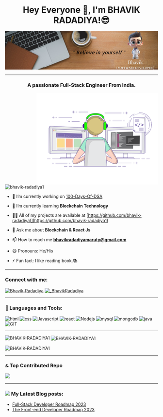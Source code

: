 <h1 align="center">Hey Everyone 👋, I'm BHAVIK RADADIYA!😎 </h1>
<div align="center"> <img src="https://github.com/bhavik-radadiya1/bhavik-radadiya1/blob/main/Github.jpeg"> </div>

---

<h3 align="center">A passionate Full-Stack Engineer From India. </h3>
<img align="right" alt="Coding" width="400" src="https://raw.githubusercontent.com/devSouvik/devSouvik/master/gif3.gif">


<p align="left"> <img src="https://komarev.com/ghpvc/?username=bhavik-radadiya1&label=Profile%20views&color=0e75b6&style=flat" alt="bhavik-radadiya1" /> </p>

- 🔭 I’m currently working on [100-Days-Of-DSA](https://github.com/bhavik-radadiya1/dsa)

- 🌱 I’m currently learning **Blockchain Technology**

- 👨‍💻 All of my projects are available at [https://github.com/bhavik-radadiya1](https://github.com/bhavik-radadiya1)

- 💬 Ask me about **Blockchain & React Js**

- 📫 How to reach me **bhavikradadiyamaruty@gmail.com**

- 😄 Pronouns: He/His

- ⚡ Fun fact: I like reading book.📚

---

<h3 align="left">Connect with me:</h3>
<p align="left">
<a href="https://linkedin.com/in/bhavik-radadiya/" target="blank"><img align="center" src="https://raw.githubusercontent.com/rahuldkjain/github-profile-readme-generator/master/src/images/icons/Social/linked-in-alt.svg" alt="Bhavik-Radadiya" height="30" width="40" padding="10"/></a>
<a href="https://twitter.com/_BhavikRadadiya" target="blank"><img align="center" src="https://raw.githubusercontent.com/rahuldkjain/github-profile-readme-generator/master/src/images/icons/Social/twitter.svg" alt="_BhavikRadadiya" height="30" width="40" /></a>
</p>

---

<h3 align="left">🧰 Languages and Tools:</h3>

<p align="left">
      <img src="https://www.vectorlogo.zone/logos/w3_html5/w3_html5-icon.svg" alt="html" target="_blank" rel="noreferrer" width="55" height="55"/> 
      <img src="https://www.vectorlogo.zone/logos/w3_css/w3_css-icon.svg" alt="css" target="_blank" rel="noreferrer" width="55" height="55"/> 
      <img src="https://upload.vectorlogo.zone/logos/javascript/images/806c2e30-cf85-4b36-81bb-037049603c34.svg" alt="Javascript" target="_blank" rel="noreferrer" width="55" height="55"/> 
      <img src="https://www.vectorlogo.zone/logos/reactjs/reactjs-icon.svg" target="_blank" rel="noreferrer" alt="react" width="55" height="55"/>
      <img src="https://www.vectorlogo.zone/logos/nodejs/nodejs-icon.svg" target="_blank" rel="noreferrer" alt="Nodejs" width="55" height="55"/>
      <img src="https://www.vectorlogo.zone/logos/mysql/mysql-icon.svg" target="_blank" rel="noreferrer" alt="mysql" width="55" height="55"/>
      <img src="https://www.vectorlogo.zone/logos/mongodb/mongodb-icon.svg" target="_blank" rel="noreferrer" alt="mongodb" width="55" height="55"/>
       <img src="https://www.vectorlogo.zone/logos/java/java-icon.svg" alt="java" target="_blank" rel="noreferrer" width="55" height="55"/> 
      <img src="https://www.vectorlogo.zone/logos/git-scm/git-scm-icon.svg" target="_blank" rel="noreferrer" alt="GIT" width="55" height="55"/> 

</p>

---

<p><img align="left" src="https://github-readme-stats.vercel.app/api/top-langs?username=BHAVIK-RADADIYA1&show_icons=true&locale=en&layout=compact" alt="BHAVIK-RADADIYA1" /></p>

<p>&nbsp;<img align="center" src="https://github-readme-stats.vercel.app/api?username=BHAVIK-RADADIYA1&show_icons=true&locale=en" alt="BHAVIK-RADADIYA1" /></p>

<p><img align="center" src="https://github-readme-streak-stats.herokuapp.com/?user=BHAVIK-RADADIYA1&" alt="BHAVIK-RADADIYA1" /></p>

---

### 🔝 Top Contributed Repo
![](https://github-contributor-stats.vercel.app/api?username=BHAVIK-RADADIYA1&limit=5&theme=flat&combine_all_yearly_contributions=true)

---

### <img src = "https://media1.giphy.com/media/JZ40cnfnN11KycrvMF/giphy.gif?cid=ecf05e47a0n3gi1bfqntqmob8g9aid1oyj2wr3ds3mg700bl&rid=giphy.gif" width = '23' /> My Latest Blog posts:
<!-- BLOG-POST-LIST:START -->
- [Full-Stack Developer Roadmap 2023](https://www.elite-corner.com/2023/04/full-stack-developer-roadmap-2023.html)
- [The Front-end Developer Roadmap 2023](https://www.elite-corner.com/2023/03/front-end-developer-roadmap.html)

<!-- BLOG-POST-LIST:END -->
